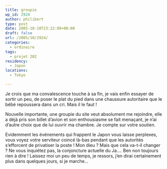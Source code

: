 ```yaml
---
title: groupie
wp_id: 2924
author: philibert
type: post
date: 2005-10-10T23:22:09+00:00
draft: false
url: /2005/10/2924/
categories:
  - ordinaire
tags:
  - projet 202
residency:
  - Japon
locations:
  - Tokyo

---
```

Je crois que ma convalescence touche à sa fin, je vais enfin essayer de sortir un peu, de poser le plat du pied dans une chaussure autoritaire que le bébé repoussera dans un cri. Mais il le faut !

Nouvelle importante, une groupie du site veut absolument me rejoindre, elle a déjà pris son billet d&rsquo;avion et son enthousiasme se fait menaçant, je n&rsquo;ai d&rsquo;autre choix que de lui ouvrir ma chambre. Je compte sur votre soutien.

Evidemment les événements qui frappent le Japon vous laisse perplexes, vous voyez votre serviteur coincé là-bas pendant que les autorités s&rsquo;efforcent de privatiser la poste ! Mon dieu ? Mais que cela va-t-il changer ? Ne vous inquiétez pas, la conjoncture actuelle du Ja&#8230;. Ben non toujours rien à dire ! Laissez moi un peu de temps, je ressors, j&rsquo;en dirai certainement plus dans quelques jours, si je marche&#8230;